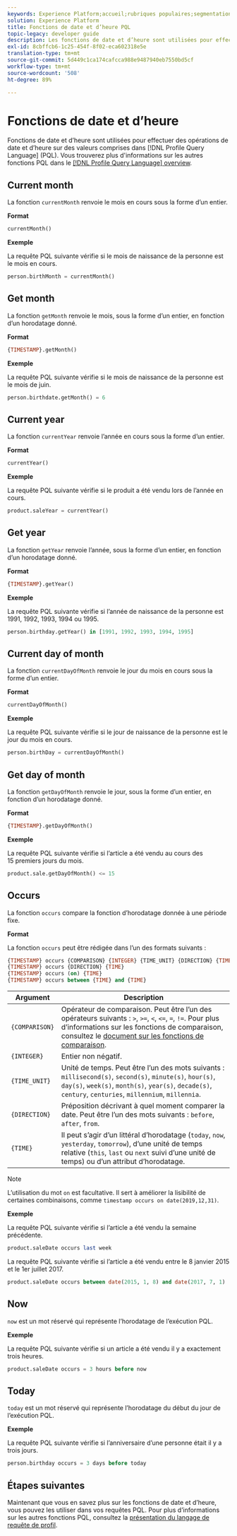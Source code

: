 ```yaml
---
keywords: Experience Platform;accueil;rubriques populaires;segmentation;Segmentation;Segmentation Service;pql;PQL;Profil Requête Language;date and time fonctions;datetime;date;time;time;
solution: Experience Platform
title: Fonctions de date et d’heure PQL
topic-legacy: developer guide
description: Les fonctions de date et d’heure sont utilisées pour effectuer des opérations de date et d’heure sur des valeurs dans le langage de requête de profil (PQL).
exl-id: 8cbffcb6-1c25-454f-8f02-eca602318e5e
translation-type: tm+mt
source-git-commit: 5d449c1ca174cafcca988e9487940eb7550bd5cf
workflow-type: tm+mt
source-wordcount: '508'
ht-degree: 89%

---
```


# Fonctions de date et d’heure

Fonctions de date et d’heure sont utilisées pour effectuer des opérations de date et d’heure sur des valeurs comprises dans [!DNL Profile Query Language] (PQL). Vous trouverez plus d&#39;informations sur les autres fonctions PQL dans le [[!DNL Profile Query Language] overview](./overview.md).

## Current month

La fonction `currentMonth` renvoie le mois en cours sous la forme d’un entier.

**Format**

```sql
currentMonth()
```

**Exemple**

La requête PQL suivante vérifie si le mois de naissance de la personne est le mois en cours.

```sql
person.birthMonth = currentMonth()
```

## Get month

La fonction `getMonth` renvoie le mois, sous la forme d’un entier, en fonction d’un horodatage donné.

**Format**

```sql
{TIMESTAMP}.getMonth()
```

**Exemple**

La requête PQL suivante vérifie si le mois de naissance de la personne est le mois de juin.

```sql
person.birthdate.getMonth() = 6
```

## Current year

La fonction `currentYear` renvoie l’année en cours sous la forme d’un entier.

**Format**

```sql
currentYear()
```

**Exemple**

La requête PQL suivante vérifie si le produit a été vendu lors de l’année en cours.

```sql
product.saleYear = currentYear()
```

## Get year

La fonction `getYear` renvoie l’année, sous la forme d’un entier, en fonction d’un horodatage donné.

**Format**

```sql
{TIMESTAMP}.getYear()
```

**Exemple**

La requête PQL suivante vérifie si l’année de naissance de la personne est 1991, 1992, 1993, 1994 ou 1995.

```sql
person.birthday.getYear() in [1991, 1992, 1993, 1994, 1995]
```

## Current day of month

La fonction `currentDayOfMonth` renvoie le jour du mois en cours sous la forme d’un entier.

**Format**

```sql
currentDayOfMonth()
```

**Exemple**

La requête PQL suivante vérifie si le jour de naissance de la personne est le jour du mois en cours.

```sql
person.birthDay = currentDayOfMonth()
```

## Get day of month

La fonction `getDayOfMonth` renvoie le jour, sous la forme d’un entier, en fonction d’un horodatage donné.

**Format**

```sql
{TIMESTAMP}.getDayOfMonth()
```

**Exemple**

La requête PQL suivante vérifie si l’article a été vendu au cours des 15 premiers jours du mois.

```sql
product.sale.getDayOfMonth() <= 15
```

## Occurs

La fonction `occurs` compare la fonction d’horodatage donnée à une période fixe.

**Format**

La fonction `occurs` peut être rédigée dans l’un des formats suivants :

```sql
{TIMESTAMP} occurs {COMPARISON} {INTEGER} {TIME_UNIT} {DIRECTION} {TIME}
{TIMESTAMP} occurs {DIRECTION} {TIME}
{TIMESTAMP} occurs (on) {TIME}
{TIMESTAMP} occurs between {TIME} and {TIME}
```

| Argument | Description |
| --------- | ----------- |
| `{COMPARISON}` | Opérateur de comparaison. Peut être l’un des opérateurs suivants : `>`, `>=`, `<`, `<=`, `=`, `!=`. Pour plus d’informations sur les fonctions de comparaison, consultez le [document sur les fonctions de comparaison](./comparison-functions.md). |
| `{INTEGER}` | Entier non négatif. |
| `{TIME_UNIT}` | Unité de temps. Peut être l’un des mots suivants : `millisecond(s)`, `second(s)`, `minute(s)`, `hour(s)`, `day(s)`, `week(s)`, `month(s)`, `year(s)`, `decade(s)`, `century`, `centuries`, `millennium`, `millennia`. |
| `{DIRECTION}` | Préposition décrivant à quel moment comparer la date. Peut être l’un des mots suivants : `before`, `after`, `from`. |
| `{TIME}` | Il peut s’agir d’un littéral d’horodatage (`today`, `now`, `yesterday`, `tomorrow`), d’une unité de temps relative (`this`, `last` ou `next` suivi d’une unité de temps) ou d’un attribut d’horodatage. |

>[!NOTE]
>
>L’utilisation du mot `on` est facultative. Il sert à améliorer la lisibilité de certaines combinaisons, comme `timestamp occurs on date(2019,12,31)`.

**Exemple**

La requête PQL suivante vérifie si l’article a été vendu la semaine précédente.

```sql
product.saleDate occurs last week
```

La requête PQL suivante vérifie si l’article a été vendu entre le 8 janvier 2015 et le 1er juillet 2017.

```sql
product.saleDate occurs between date(2015, 1, 8) and date(2017, 7, 1)
```

## Now

`now` est un mot réservé qui représente l’horodatage de l’exécution PQL.

**Exemple**

La requête PQL suivante vérifie si un article a été vendu il y a exactement trois heures.

```sql
product.saleDate occurs = 3 hours before now
```

## Today

`today` est un mot réservé qui représente l’horodatage du début du jour de l’exécution PQL.

**Exemple**

La requête PQL suivante vérifie si l’anniversaire d’une personne était il y a trois jours.

```sql
person.birthday occurs = 3 days before today
```

## Étapes suivantes

Maintenant que vous en savez plus sur les fonctions de date et d’heure, vous pouvez les utiliser dans vos requêtes PQL. Pour plus d’informations sur les autres fonctions PQL, consultez la [présentation du langage de requête de profil](./overview.md).
